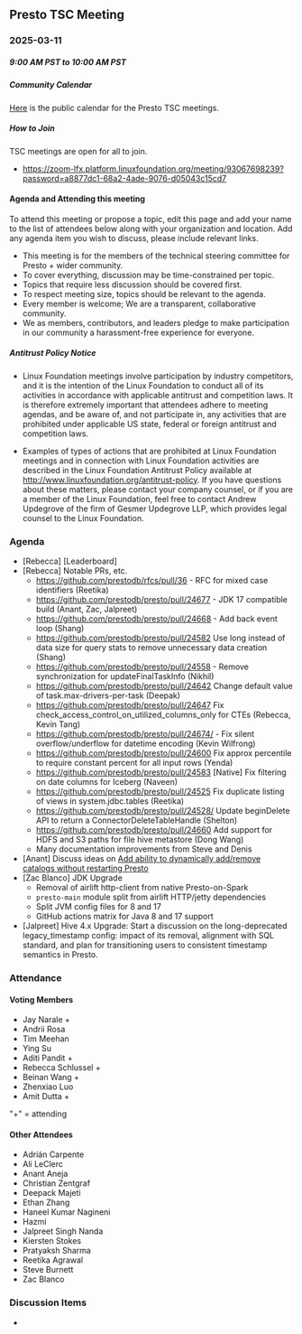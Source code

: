 ## Presto TSC Meeting

### 2025-03-11
##### 9:00 AM PST to 10:00 AM PST

##### Community Calendar

[Here](https://calendar.google.com/calendar/embed?src=linuxfoundation.org_vrjlva5b0u73ps75fvnv5sasi4%40group.calendar.google.com&ctz=America%2FChicago) is the public calendar for the Presto TSC meetings.

##### How to Join

TSC meetings are open for all to join.

* https://zoom-lfx.platform.linuxfoundation.org/meeting/93067698239?password=a8877dc1-68a2-4ade-9076-d05043c15cd7

#### Agenda and Attending this meeting

To attend this meeting or propose a topic, edit this page and add your name to the list of attendees below along with your organization and location. Add any agenda item you wish to discuss, please include relevant links.

* This meeting is for the members of the technical steering committee for Presto + wider community.
* To cover everything, discussion may be time-constrained per topic.
* Topics that require less discussion should be covered first.
* To respect meeting size, topics should be relevant to the agenda.
* Every member is welcome; We are a transparent, collaborative community.
* We as members, contributors, and leaders pledge to make participation in our community a harassment-free experience for everyone.

##### Antitrust Policy Notice

* Linux Foundation meetings involve participation by industry competitors, and it is the intention of the Linux Foundation to conduct all of its activities in accordance with applicable antitrust and competition laws. It is therefore extremely important that attendees adhere to meeting agendas, and be aware of, and not participate in, any activities that are prohibited under applicable US state, federal or foreign antitrust and competition laws.

* Examples of types of actions that are prohibited at Linux Foundation meetings and in connection with Linux Foundation activities are described in the Linux Foundation Antitrust Policy available at http://www.linuxfoundation.org/antitrust-policy. If you have questions about these matters, please contact your company counsel, or if you are a member of the Linux Foundation, feel free to contact Andrew Updegrove of the firm of Gesmer Updegrove LLP, which provides legal counsel to the Linux Foundation.

### Agenda

* [Rebecca] [Leaderboard]
* [Rebecca] Notable PRs, etc.
  * https://github.com/prestodb/rfcs/pull/36 - RFC for mixed case identifiers (Reetika)
  * https://github.com/prestodb/presto/pull/24677 - JDK 17 compatible build (Anant, Zac, Jalpreet)
  * https://github.com/prestodb/presto/pull/24668 - Add back event loop (Shang)
  * https://github.com/prestodb/presto/pull/24582 Use long instead of data size for query stats to remove unnecessary data creation (Shang)
  * https://github.com/prestodb/presto/pull/24558 - Remove synchronization for updateFinalTaskInfo (Nikhil)
  * https://github.com/prestodb/presto/pull/24642 Change default value of task.max-drivers-per-task (Deepak)
  * https://github.com/prestodb/presto/pull/24647 Fix check_access_control_on_utilized_columns_only for CTEs (Rebecca, Kevin Tang)
  * https://github.com/prestodb/presto/pull/24674/ - Fix silent overflow/underflow for datetime encoding (Kevin Wilfrong)
  * https://github.com/prestodb/presto/pull/24600 Fix approx percentile to require constant percent for all input rows (Yenda)
  * https://github.com/prestodb/presto/pull/24583 [Native] Fix filtering  on date columns for Iceberg (Naveen)
  * https://github.com/prestodb/presto/pull/24525 Fix duplicate listing of views in system.jdbc.tables (Reetika)
  * https://github.com/prestodb/presto/pull/24528/ Update beginDelete API to return a ConnectorDeleteTableHandle (Shelton)
  * https://github.com/prestodb/presto/pull/24660 Add support for HDFS and S3 paths for file hive metastore (Dong Wang)
  *  Many documentation improvements from Steve and Denis
* [Anant] Discuss ideas on [Add ability to dynamically add/remove catalogs without restarting Presto](https://github.com/prestodb/presto/pull/24587)
* [Zac Blanco] JDK Upgrade
  * Removal of airlift http-client from native Presto-on-Spark
  * `presto-main` module split from airlift HTTP/jetty dependencies
  * Split JVM config files for 8 and 17
  * GitHub actions matrix for Java 8 and 17 support
* [Jalpreet] Hive 4.x Upgrade: Start a discussion on the long-deprecated legacy_timestamp config: impact of its removal, alignment with SQL standard, and plan for transitioning users to consistent timestamp semantics in Presto.


### Attendance


#### Voting Members

* Jay Narale +
* Andrii Rosa
* Tim Meehan
* Ying Su
* Aditi Pandit +
* Rebecca Schlussel +
* Beinan Wang +
* Zhenxiao Luo
* Amit Dutta +

"+" = attending


#### Other Attendees

* Adrián Carpente
* Ali LeClerc
* Anant Aneja
* Christian Zentgraf
* Deepack Majeti
* Ethan Zhang
* Haneel Kumar Nagineni
* Hazmi
* Jalpreet Singh Nanda
* Kiersten Stokes
* Pratyaksh Sharma
* Reetika Agrawal
* Steve Burnett
* Zac Blanco



### Discussion Items

- 
